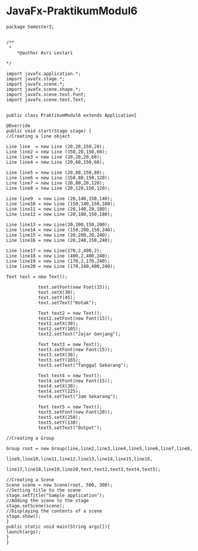 # JavaFx-PraktikumModul6


    package Semester3;
  

    /**
     *
        *@author Asri Lestari

    */

    import javafx.application.*;
    import javafx.stage.*;
    import javafx.scene.*;
    import javafx.scene.shape.*;
    import javafx.scene.text.Font;
    import javafx.scene.text.Text;


    public class PraktikumModul6 extends Application{ 
    
    @Override 
    public void start(Stage stage) { 
    //Creating a line object 

    Line line  = new Line (20,20,150,20); 
    Line line2 = new Line (150,20,150,60);
    Line line3 = new Line (20,20,20,60);
    Line line4 = new Line (20,60,150,60);

    Line line5 = new Line (20,80,150,80);
    Line line6 = new Line (150,80,150,120);
    Line line7 = new Line (20,80,20,120);
    Line line8 = new Line (20,120,150,120);

    Line line9  = new Line (20,140,150,140);
    Line line10 = new Line (150,140,150,180);
    Line line11 = new Line (20,140,20,180);
    Line line12 = new Line (20,180,150,180);

    Line line13 = new Line(20,200,150,200);
    Line line14 = new Line (150,200,150,240);
    Line line15 = new Line (20,200,20,240);
    Line line16 = new Line (20,240,150,240);

    Line line17 = new Line(170,2,400,2);
    Line line18 = new Line (400,2,400,240);
    Line line19 = new Line (170,2,170,240);
    Line line20 = new Line (170,240,400,240);

    Text text = new Text();

                text.setFont(new Font(15));
                text.setX(30);
                text.setY(45);
                text.setText("Kotak");
             
                Text text2 = new Text();
                text2.setFont(new Font(15));
                text2.setX(30);
                text2.setY(105);
                text2.setText("Jajar Genjang");
                
                Text text3 = new Text();
                text3.setFont(new Font(15));
                text3.setX(30);
                text3.setY(165);
                text3.setText("Tanggal Sekarang");
                
                Text text4 = new Text();
                text4.setFont(new Font(15));
                text4.setX(30);
                text4.setY(225);
                text4.setText("Jam Sekarang");
                
                Text text5 = new Text();
                text5.setFont(new Font(20));
                text5.setX(250);
                text5.setY(130);
                text5.setText("Output");
 
    //Creating a Group 

    Group root = new Group(line,line2,line3,line4,line5,line6,line7,line8,
                       line9,line10,line11,line12,line13,line14,line15,line16,
                        line17,line18,line19,line20,text,text2,text3,text4,text5); 

    //Creating a Scene 
    Scene scene = new Scene(root, 500, 300); 
    //Setting title to the scene 
    stage.setTitle("Sample application"); 
    //Adding the scene to the stage 
    stage.setScene(scene); 
    //Displaying the contents of a scene 
    stage.show(); 
    } 
    public static void main(String args[]){ 
    launch(args); 
    } 
    }
